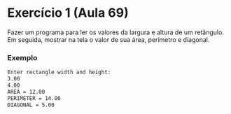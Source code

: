 # Exercício 1 (Aula 69)

Fazer um programa para ler os valores da largura e altura de um retângulo. Em seguida, mostrar na tela o valor de sua 
área, perímetro e diagonal.

### Exemplo

```bash
Enter rectangle width and height:
3.00
4.00
AREA = 12.00
PERIMETER = 14.00
DIAGONAL = 5.00
```